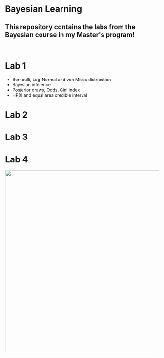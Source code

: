 # Bayesian Learning

## This repository contains the labs from the Bayesian course in my Master's program! 

<br>

# Lab 1

* Bernoulli, Log-Normal and von Mises distribution
* Bayesian inference
* Posterior draws, Odds, Gini index
* HPDI and equal area credible interval


# Lab 2

# Lab 3 

# Lab 4




<div align="center">
  <img src="https://media1.tenor.com/m/6RUNNxqhJv8AAAAC/jarvis-bayes.gif" width="600" height="600"/>
</div>

